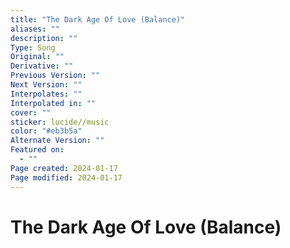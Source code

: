```yaml
---
title: "The Dark Age Of Love (Balance)"
aliases: ""
description: ""
Type: Song
Original: ""
Derivative: ""
Previous Version: ""
Next Version: ""
Interpolates: ""
Interpolated in: ""
cover: ""
sticker: lucide//music
color: "#eb3b5a"
Alternate Version: ""
Featured on:
  - ""
Page created: 2024-01-17
Page modified: 2024-01-17
---
```


# The Dark Age Of Love (Balance)
